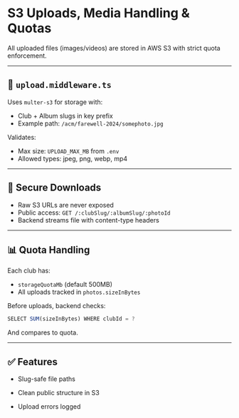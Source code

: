 # S3 Uploads, Media Handling & Quotas

All uploaded files (images/videos) are stored in AWS S3 with strict quota enforcement.

---

## 🧰 `upload.middleware.ts`

Uses `multer-s3` for storage with:

- Club + Album slugs in key prefix
- Example path:
  `/acm/farewell-2024/somephoto.jpg`

Validates:
- Max size: `UPLOAD_MAX_MB` from `.env`
- Allowed types: jpeg, png, webp, mp4

---

## 🔐 Secure Downloads

- Raw S3 URLs are never exposed
- Public access: `GET /:clubSlug/:albumSlug/:photoId`
- Backend streams file with content-type headers

---

## 📊 Quota Handling

Each club has:
- `storageQuotaMb` (default 500MB)
- All uploads tracked in `photos.sizeInBytes`

Before uploads, backend checks:
```ts
SELECT SUM(sizeInBytes) WHERE clubId = ?

```

And compares to quota.

----------

## ✅ Features

-   Slug-safe file paths
    
-   Clean public structure in S3
    
-   Upload errors logged